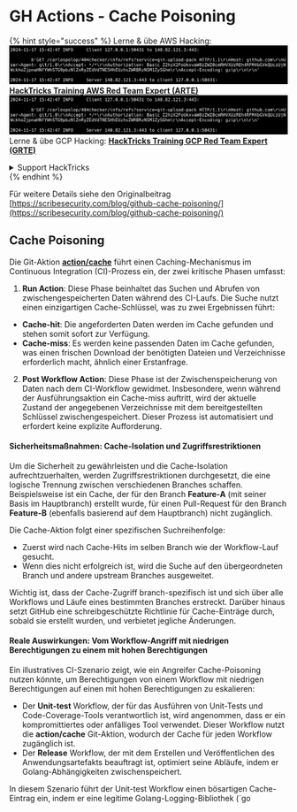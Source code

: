 # GH Actions - Cache Poisoning

{% hint style="success" %}
Lerne & übe AWS Hacking:<img src="../../../.gitbook/assets/image (1).png" alt="" data-size="line">[**HackTricks Training AWS Red Team Expert (ARTE)**](https://training.hacktricks.xyz/courses/arte)<img src="../../../.gitbook/assets/image (1).png" alt="" data-size="line">\
Lerne & übe GCP Hacking: <img src="../../../.gitbook/assets/image (2).png" alt="" data-size="line">[**HackTricks Training GCP Red Team Expert (GRTE)**<img src="../../../.gitbook/assets/image (2).png" alt="" data-size="line">](https://training.hacktricks.xyz/courses/grte)

<details>

<summary>Support HackTricks</summary>

* Überprüfe die [**Abonnementpläne**](https://github.com/sponsors/carlospolop)!
* **Tritt der** 💬 [**Discord-Gruppe**](https://discord.gg/hRep4RUj7f) oder der [**Telegram-Gruppe**](https://t.me/peass) bei oder **folge** uns auf **Twitter** 🐦 [**@hacktricks\_live**](https://twitter.com/hacktricks\_live)**.**
* **Teile Hacking-Tricks, indem du PRs zu den** [**HackTricks**](https://github.com/carlospolop/hacktricks) und [**HackTricks Cloud**](https://github.com/carlospolop/hacktricks-cloud) GitHub-Repos einreichst.

</details>
{% endhint %}

Für weitere Details siehe den Originalbeitrag [https://scribesecurity.com/blog/github-cache-poisoning/](https://scribesecurity.com/blog/github-cache-poisoning/)

## Cache Poisoning

Die Git-Aktion [**action/cache**](https://github.com/actions/cache) führt einen Caching-Mechanismus im Continuous Integration (CI)-Prozess ein, der zwei kritische Phasen umfasst:

1. **Run Action**: Diese Phase beinhaltet das Suchen und Abrufen von zwischengespeicherten Daten während des CI-Laufs. Die Suche nutzt einen einzigartigen Cache-Schlüssel, was zu zwei Ergebnissen führt:
* **Cache-hit**: Die angeforderten Daten werden im Cache gefunden und stehen somit sofort zur Verfügung.
* **Cache-miss**: Es werden keine passenden Daten im Cache gefunden, was einen frischen Download der benötigten Dateien und Verzeichnisse erforderlich macht, ähnlich einer Erstanfrage.
2. **Post Workflow Action**: Diese Phase ist der Zwischenspeicherung von Daten nach dem CI-Workflow gewidmet. Insbesondere, wenn während der Ausführungsaktion ein Cache-miss auftritt, wird der aktuelle Zustand der angegebenen Verzeichnisse mit dem bereitgestellten Schlüssel zwischengespeichert. Dieser Prozess ist automatisiert und erfordert keine explizite Aufforderung.

#### Sicherheitsmaßnahmen: Cache-Isolation und Zugriffsrestriktionen

Um die Sicherheit zu gewährleisten und die Cache-Isolation aufrechtzuerhalten, werden Zugriffsrestriktionen durchgesetzt, die eine logische Trennung zwischen verschiedenen Branches schaffen. Beispielsweise ist ein Cache, der für den Branch **Feature-A** (mit seiner Basis im Hauptbranch) erstellt wurde, für einen Pull-Request für den Branch **Feature-B** (ebenfalls basierend auf dem Hauptbranch) nicht zugänglich.

Die Cache-Aktion folgt einer spezifischen Suchreihenfolge:

* Zuerst wird nach Cache-Hits im selben Branch wie der Workflow-Lauf gesucht.
* Wenn dies nicht erfolgreich ist, wird die Suche auf den übergeordneten Branch und andere upstream Branches ausgeweitet.

Wichtig ist, dass der Cache-Zugriff branch-spezifisch ist und sich über alle Workflows und Läufe eines bestimmten Branches erstreckt. Darüber hinaus setzt GitHub eine schreibgeschützte Richtlinie für Cache-Einträge durch, sobald sie erstellt wurden, und verbietet jegliche Änderungen.

#### Reale Auswirkungen: Vom Workflow-Angriff mit niedrigen Berechtigungen zu einem mit hohen Berechtigungen

Ein illustratives CI-Szenario zeigt, wie ein Angreifer Cache-Poisoning nutzen könnte, um Berechtigungen von einem Workflow mit niedrigen Berechtigungen auf einen mit hohen Berechtigungen zu eskalieren:

* Der **Unit-test** Workflow, der für das Ausführen von Unit-Tests und Code-Coverage-Tools verantwortlich ist, wird angenommen, dass er ein kompromittiertes oder anfälliges Tool verwendet. Dieser Workflow nutzt die **action/cache** Git-Aktion, wodurch der Cache für jeden Workflow zugänglich ist.
* Der **Release** Workflow, der mit dem Erstellen und Veröffentlichen des Anwendungsartefakts beauftragt ist, optimiert seine Abläufe, indem er Golang-Abhängigkeiten zwischenspeichert.

In diesem Szenario führt der Unit-test Workflow einen bösartigen Cache-Eintrag ein, indem er eine legitime Golang-Logging-Bibliothek (\`go
